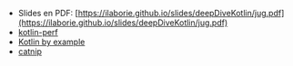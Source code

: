 
* Slides en PDF: [https://ilaborie.github.io/slides/deepDiveKotlin/jug.pdf](https://ilaborie.github.io/slides/deepDiveKotlin/jug.pdf)
* [kotlin-perf](https://github.com/MonkeyPatchIo/kotlin-perf)
* [Kotlin by example](https://github.com/MonkeyPatchIo/KotlinByExample)
* [catnip](https://github.com/ilaborie/catnip/)
